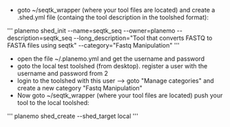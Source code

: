 * goto ~/seqtk_wrapper (where your tool files are located) and create a .shed.yml file (containg the tool description in the toolshed format):

''' planemo shed_init --name=seqtk_seq --owner=planemo --description=seqtk_seq --long_description="Tool that converts FASTQ to FASTA files using seqtk" --category="Fastq Manipulation" '''

* open the file ~/.planemo.yml and get the username and password
* goto the local test toolshed (from desktop). register a user with the username and password from 2
* login to the toolshed with this user --> goto "Manage categories" and create a new category "Fastq Manipulation"
* Now goto ~/seqtk_wrapper (where your tool files are located) push your tool to the local toolshed:

''' planemo shed_create --shed_target local '''
